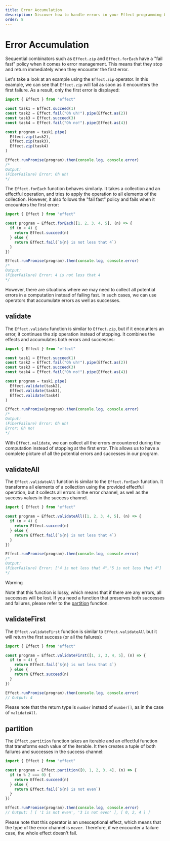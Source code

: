 ```yaml
---
title: Error Accumulation
description: Discover how to handle errors in your Effect programming by exploring sequential combinators, such as `Effect.zip` and `Effect.forEach`. Learn about the "fail fast" policy and explore alternative approaches for error accumulation using functions like `Effect.validate`, `Effect.validateAll`, `Effect.validateFirst`, and `Effect.partition`.
order: 8
---
```


# Error Accumulation

Sequential combinators such as `Effect.zip` and `Effect.forEach` have a "fail fast" policy when it comes to error management. This means that they stop and return immediately when they encounter the first error.

Let's take a look at an example using the `Effect.zip` operator. In this example, we can see that `Effect.zip` will fail as soon as it encounters the first failure. As a result, only the first error is displayed:

```ts twoslash
import { Effect } from "effect"

const task1 = Effect.succeed(1)
const task2 = Effect.fail("Oh uh!").pipe(Effect.as(2))
const task3 = Effect.succeed(3)
const task4 = Effect.fail("Oh no!").pipe(Effect.as(4))

const program = task1.pipe(
  Effect.zip(task2),
  Effect.zip(task3),
  Effect.zip(task4)
)

Effect.runPromise(program).then(console.log, console.error)
/*
Output:
(FiberFailure) Error: Oh uh!
*/
```

The `Effect.forEach` function behaves similarly. It takes a collection and an effectful operation, and tries to apply the operation to all elements of the collection. However, it also follows the "fail fast" policy and fails when it encounters the first error:

```ts twoslash
import { Effect } from "effect"

const program = Effect.forEach([1, 2, 3, 4, 5], (n) => {
  if (n < 4) {
    return Effect.succeed(n)
  } else {
    return Effect.fail(`${n} is not less that 4`)
  }
})

Effect.runPromise(program).then(console.log, console.error)
/*
Output:
(FiberFailure) Error: 4 is not less that 4
*/
```

However, there are situations where we may need to collect all potential errors in a computation instead of failing fast. In such cases, we can use operators that accumulate errors as well as successes.

## validate

The `Effect.validate` function is similar to `Effect.zip`, but if it encounters an error, it continues the zip operation instead of stopping. It combines the effects and accumulates both errors and successes:

```ts twoslash
import { Effect } from "effect"

const task1 = Effect.succeed(1)
const task2 = Effect.fail("Oh uh!").pipe(Effect.as(2))
const task3 = Effect.succeed(3)
const task4 = Effect.fail("Oh no!").pipe(Effect.as(4))

const program = task1.pipe(
  Effect.validate(task2),
  Effect.validate(task3),
  Effect.validate(task4)
)

Effect.runPromise(program).then(console.log, console.error)
/*
Output:
(FiberFailure) Error: Oh uh!
Error: Oh no!
*/
```

With `Effect.validate`, we can collect all the errors encountered during the computation instead of stopping at the first error. This allows us to have a complete picture of all the potential errors and successes in our program.

## validateAll

The `Effect.validateAll` function is similar to the `Effect.forEach` function. It transforms all elements of a collection using the provided effectful operation, but it collects all errors in the error channel, as well as the success values in the success channel.

```ts twoslash
import { Effect } from "effect"

const program = Effect.validateAll([1, 2, 3, 4, 5], (n) => {
  if (n < 4) {
    return Effect.succeed(n)
  } else {
    return Effect.fail(`${n} is not less that 4`)
  }
})

Effect.runPromise(program).then(console.log, console.error)
/*
Output:
(FiberFailure) Error: ["4 is not less that 4","5 is not less that 4"]
*/
```

> [!WARNING]
> Note that this function is lossy, which means that if there are any errors,
> all successes will be lost. If you need a function that preserves both
> successes and failures, please refer to the [partition](#partition)
> function.

## validateFirst

The `Effect.validateFirst` function is similar to `Effect.validateAll` but it will return the first success (or all the failures):

```ts twoslash
import { Effect } from "effect"

const program = Effect.validateFirst([1, 2, 3, 4, 5], (n) => {
  if (n < 4) {
    return Effect.fail(`${n} is not less that 4`)
  } else {
    return Effect.succeed(n)
  }
})

Effect.runPromise(program).then(console.log, console.error)
// Output: 4
```

Please note that the return type is `number` instead of `number[]`, as in the case of `validateAll`.

## partition

The `Effect.partition` function takes an iterable and an effectful function that transforms each value of the iterable. It then creates a tuple of both failures and successes in the success channel:

```ts twoslash
import { Effect } from "effect"

const program = Effect.partition([0, 1, 2, 3, 4], (n) => {
  if (n % 2 === 0) {
    return Effect.succeed(n)
  } else {
    return Effect.fail(`${n} is not even`)
  }
})

Effect.runPromise(program).then(console.log, console.error)
// Output: [ [ '1 is not even', '3 is not even' ], [ 0, 2, 4 ] ]
```

Please note that this operator is an unexceptional effect, which means that the type of the error channel is `never`. Therefore, if we encounter a failure case, the whole effect doesn't fail.
